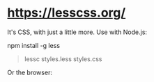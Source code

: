 # https://lesscss.org/
 

 It's CSS, with just a little more.
Use with Node.js:

npm install -g less
> lessc styles.less styles.css

Or the browser:

<link rel="stylesheet/less" type="text/css" href="styles.less" />
<script src="https://cdn.jsdelivr.net/npm/less@4" ></script>

